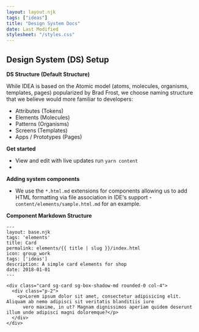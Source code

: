 ```yaml
---
layout: layout.njk
tags: ["ideas"]
title: "Design System Docs"
date: Last Modified
stylesheet: "/styles.css"
---
```


## Design System (DS) Setup

**DS Structure (Default Structure)**

While IDEA is based on the Atomic model (atoms, molecules, organisms, templates, pages) popularized by Brad Frost, we choose naming structure that we believe would more familiar to developers:

- Attributes (Tokens)
- Elements (Molecules)
- Patterns (Organisms)
- Screens (Templates)
- Apps / Prototypes (Pages)

**Get started**

- View and edit with live updates run `yarn content`
-

**Adding system components**

- We use the `*.html.md` extensions for components allowing us to add HTML formatting via file association in IDE's support - `content/elements/sample.html.md` for an example.

**Component Markdown Structure**

```
---
layout: base.njk
tags: 'elements'
title: Card
permalink: elements/{{ title | slug }}/index.html
icon: group_work
tags: ['ideas']
description: A simple card elements for shop
date: 2018-01-01
---

<div class="card sg-card sg-box-shadow-md rounded-0 col-4">
  <div class="p-2">
    <p>Lorem ipsum dolor sit amet, consectetur adipisicing elit. Aliquam ab nemo adipisci sit veritatis blanditiis iure
      vero maxime, in ut? Magnam dignissimos aperiam quidem deserunt illum unde adipisci magni doloremque?</p>
  </div>
</div>


```
